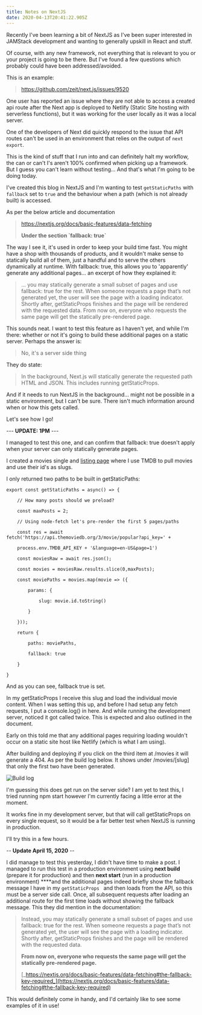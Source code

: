 ```yaml
---
title: Notes on NextJS
date: 2020-04-13T20:41:22.905Z
---
```

Recently I've been learning a bit of NextJS as I've been super interested in JAMStack development and wanting to generally upskill in React and stuff. 

Of course, with any new framework, not everything that is relevant to you or your project is going to be there. But I've found a few questions which probably could have been addressed/avoided. 

This is an example: 

> [https://github.com/zeit/next.js/issues/9520 ](https://github.com/zeit/next.js/issues/9520)

One user has reported an issue where they are not able to access a created api route after the Next app is deployed to Netlify (Static Site hosting with serverless functions), but  it was working for the user locally as it was a local server.

One of the developers of Next did quickly respond to the issue that API routes can't be used in an environment that relies on the output of `next export`. 

This is the kind of stuff that I run into and can definitely halt my workflow, the can or can't I's aren't 100% confirmed when picking up a framework. But I guess you can't learn without testing... And that's what I'm going to be doing today. 

I've created this blog in NextJS and I'm wanting to test `getStaticPaths` with `fallback`  set to `true` and the behaviour when a path (which is not already built) is accessed. 

As per the below article and documentation

> https://nextjs.org/docs/basic-features/data-fetching 
>
> **Under the section \`fallback: true\`**

The way I see it, it's used in order to keep your build time fast. You might have a shop with thousands of products, and it wouldn't make sense to statically build all of them, just a handful and to serve the others  dynamically at runtime. With fallback: true, this allows you to 'apparently' generate any additional pages... an excerpt of how they explained it:

> ... you may statically generate a small subset of pages and use fallback: true for the rest. When someone requests a page that’s not generated yet, the user will see the page with a loading indicator. Shortly after, getStaticProps finishes and the page will be rendered with the requested data. From now on, everyone who requests the same page will get the statically pre-rendered page.

This sounds neat. I want to test this feature as I haven't yet, and while I'm there: whether or not it's going to build these additional pages on a static server. Perhaps the answer is:

> No, it's a server side thing

They do state:

> In the background, Next.js will statically generate the requested path HTML and JSON. This includes running getStaticProps.

And if it needs to run NextJS in the background... might not be possible in a static environment, but I can't be sure. There isn't much information around when or how this gets called. 

Let's see how I go!



\--- **UPDATE: 1PM** ---

I managed to test this one, and can confirm that fallback: true doesn't apply when your server can only statically generate pages. 

I created a movies single and [listing page](/movies) where I use TMDB to pull movies and use their id's as slugs. 

I only returned two paths to be built in getStaticPaths:

```
export const getStaticPaths = async() => {
```

```
    // How many posts should we preload?
```

```
    const maxPosts = 2;
```

```
    // Using node-fetch let's pre-render the first 5 pages/paths
```

```
    const res = await fetch('https://api.themoviedb.org/3/movie/popular?api_key=' + 
```

```
    process.env.TMDB_API_KEY + '&language=en-US&page=1')
```

```
    const moviesRaw = await res.json();
```

```
    const movies = moviesRaw.results.slice(0,maxPosts);
```

```
    const moviePaths = movies.map(movie => ({
```

```
        params: {
```

```
            slug: movie.id.toString()
```

```
        }
```

```
    }));
```

```
    return {
```

```
        paths: moviePaths,
```

```
        fallback: true
```

```
    }
```

```
}
```

And as you can see, fallback true is set. 

In my getStaticProps I receive this slug and load the individual movie content. When I was setting this up, and before I had setup any fetch requests, I put a console.log() in here. And while running the development server, noticed it got called twice. This is expected and also outlined in the document. 

Early on this told me that any additional pages requiring loading wouldn't occur on a static site host like Netlify (which is what I am using). 

After building and deploying if you click on the third item at /movies it will generate a 404. As per the build log below. It shows under /movies/\[slug] that only the first two have been generated.

![Build log](/uploads/build-log.png)

I'm guessing this does get run on the server side? I am yet to test this, I tried running npm start however I'm currently facing a little error at the moment.

It works fine in my development server, but that will call getStaticProps on every single request, so it would be a far better test when NextJS is running in production. 

I'll try this in a few hours.

\-- **Update April 15, 2020** --

I did manage to test this yesterday, I didn't have time to make a post. I managed to run this test in a production environment using **next build** (prepare it for production) and then **next start** (run in a production environment) ****and the additional pages indeed briefly show the fallback message I have in my `getStaticProps ` and then loads from the API, so this must be a server side call. Once, all subsequent requests after loading an additional route for the first time loads without showing the fallback message. This they did mention in the documentation: 

> Instead, you may statically generate a small subset of pages and use fallback: true for the rest. When someone requests a page that’s not generated yet, the user will see the page with a loading indicator. Shortly after, getStaticProps finishes and the page will be rendered with the requested data. 
>
> **From now on, everyone who requests the same page will get the statically pre-rendered page.**
>
>  
>
> [_https://nextjs.org/docs/basic-features/data-fetching#the-fallback-key-required_](https://nextjs.org/docs/basic-features/data-fetching#the-fallback-key-required)
>
>

This would definitely come in handy, and I'd certainly like to see some examples of it in use!
